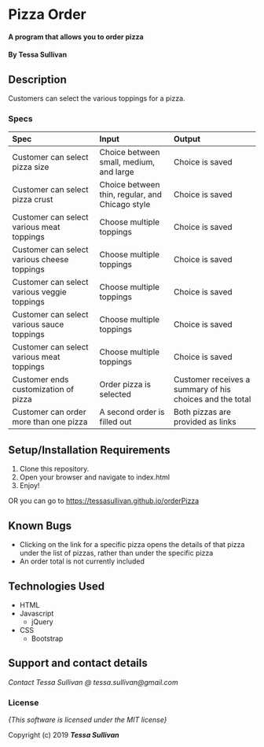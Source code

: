 # Pizza Order

#### A program that allows you to order pizza

#### By **Tessa Sullivan**

## Description

Customers can select the various toppings for a pizza.

### Specs
| Spec | Input | Output |
| :-------------     | :------------- | :------------- |
| Customer can select pizza size | Choice between small, medium, and large |Choice is saved |
| Customer can select pizza crust | Choice between thin, regular, and Chicago style |Choice is saved|
| Customer can select various meat toppings | Choose multiple toppings |Choice is saved|
| Customer can select various cheese toppings | Choose multiple toppings |Choice is saved|
| Customer can select various veggie toppings | Choose multiple toppings |Choice is saved|
| Customer can select various sauce toppings | Choose multiple toppings |Choice is saved|
| Customer can select various meat toppings | Choose multiple toppings |Choice is saved|
| Customer ends customization of pizza | Order pizza is selected |Customer receives a summary of his choices and the total |
| Customer can order more than one pizza | A second order is filled out | Both pizzas are provided as links |


## Setup/Installation Requirements

1. Clone this repository.
2. Open your browser and navigate to index.html
3. Enjoy!

OR you can go to https://tessasullivan.github.io/orderPizza

## Known Bugs
* Clicking on the link for a specific pizza opens the details of that pizza under the list of pizzas, rather than under the specific pizza
* An order total is not currently included

## Technologies Used

* HTML
* Javascript
  * jQuery
* CSS
  * Bootstrap

## Support and contact details

_Contact Tessa Sullivan @ tessa.sullivan@gmail.com_

### License

*{This software is licensed under the MIT license}*

Copyright (c) 2019 **_Tessa Sullivan_**
